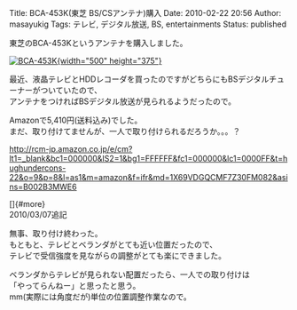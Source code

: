 Title: BCA-453K(東芝 BS/CSアンテナ)購入
Date: 2010-02-22 20:56
Author: masayukig
Tags: テレビ, デジタル放送, BS, entertainments
Status: published

東芝のBCA-453Kというアンテナを購入しました。

[![BCA-453K](http://farm3.static.flickr.com/2683/4378184177_ca3392eb5e.jpg){width="500"
height="375"}](http://www.flickr.com/photos/masayun/4378184177/ "BCA-453K by masayukig, on Flickr")

最近、液晶テレビとHDDレコーダを買ったのですがどちらにもBSデジタルチューナーがついていたので、  
アンテナをつければBSデジタル放送が見られるようだったので。

Amazonで5,410円(送料込み)でした。  
まだ、取り付けてませんが、一人で取り付けられるだろうか。。。？

<http://rcm-jp.amazon.co.jp/e/cm?lt1=_blank&bc1=000000&IS2=1&bg1=FFFFFF&fc1=000000&lc1=0000FF&t=hughundercons-22&o=9&p=8&l=as1&m=amazon&f=ifr&md=1X69VDGQCMF7Z30FM082&asins=B002B3MWE6>

[]{#more}  
2010/03/07追記

無事、取り付け終わった。  
もともと、テレビとベランダがとても近い位置だったので、  
テレビで受信強度を見ながらの調整がとても楽にできました。

ベランダからテレビが見られない配置だったら、一人での取り付けは  
「やってらんねー」と思ったと思う。  
mm(実際には角度だが)単位の位置調整作業なので。
